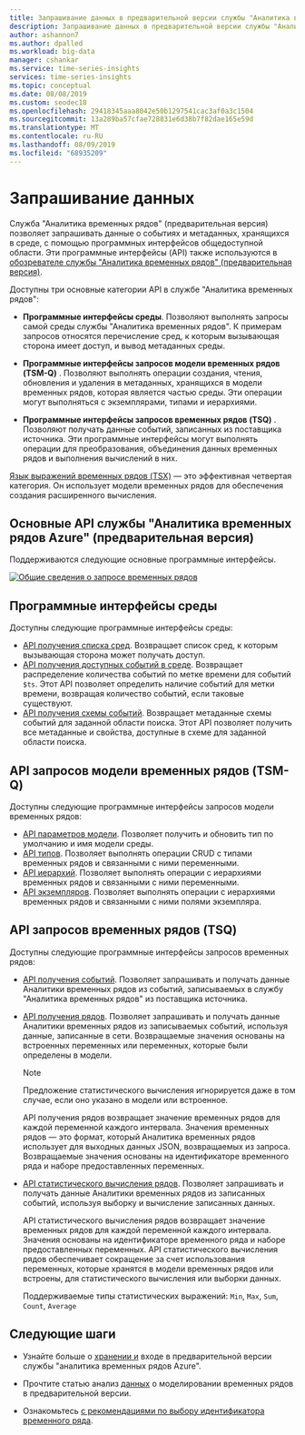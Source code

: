 ```yaml
---
title: Запрашивание данных в предварительной версии службы "Аналитика временных рядов Azure" | Документация Майкрософт
description: Запрашивание данных в предварительной версии службы "Аналитика временных рядов Azure".
author: ashannon7
ms.author: dpalled
ms.workload: big-data
manager: cshankar
ms.service: time-series-insights
services: time-series-insights
ms.topic: conceptual
ms.date: 08/08/2019
ms.custom: seodec18
ms.openlocfilehash: 29418345aaa8042e50b1297541cac3af0a3c1504
ms.sourcegitcommit: 13a289ba57cfae728831e6d38b7f82dae165e59d
ms.translationtype: MT
ms.contentlocale: ru-RU
ms.lasthandoff: 08/09/2019
ms.locfileid: "68935209"
---
```

# <a name="data-querying"></a>Запрашивание данных

Служба "Аналитика временных рядов" (предварительная версия) позволяет запрашивать данные о событиях и метаданных, хранящихся в среде, с помощью программных интерфейсов общедоступной области. Эти программные интерфейсы (API) также используются в [обозревателе службы "Аналитика временных рядов" (предварительная версия)](./time-series-insights-update-explorer.md).

Доступны три основные категории API в службе "Аналитика временных рядов":

* **Программные интерфейсы среды**. Позволяют выполнять запросы самой среды службы "Аналитика временных рядов". К примерам запросов относятся перечисление сред, к которым вызывающая сторона имеет доступ, и вывод метаданных среды.

* **Программные интерфейсы запросов модели временных рядов (TSM-Q)** . Позволяют выполнять операции создания, чтения, обновления и удаления в метаданных, хранящихся в модели временных рядов, которая является частью среды. Эти операции могут выполняться с экземплярами, типами и иерархиями.

* **Программные интерфейсы запросов временных рядов (TSQ)** . Позволяют получать данные событий, записанных из поставщика источника. Эти программные интерфейсы могут выполнять операции для преобразования, объединения данных временных рядов и выполнения вычислений в них.

[Язык выражений временных рядов (TSX)](https://docs.microsoft.com/rest/api/time-series-insights/preview-tsx) — это эффективная четвертая категория. Он использует модели временных рядов для обеспечения создания расширенного вычисления.

## <a name="azure-time-series-insights-preview-core-apis"></a>Основные API службы "Аналитика временных рядов Azure" (предварительная версия)

Поддерживаются следующие основные программные интерфейсы.

[![Общие сведения о запросе временных рядов](media/v2-update-tsq/tsq.png)](media/v2-update-tsq/tsq.png#lightbox)

## <a name="environment-apis"></a>Программные интерфейсы среды

Доступны следующие программные интерфейсы среды:

* [API получения списка сред](https://docs.microsoft.com/rest/api/time-series-insights/preview-env#get-environments-api). Возвращает список сред, к которым вызывающая сторона может получать доступ.
* [API получения доступных событий в среде](https://docs.microsoft.com/rest/api/time-series-insights/preview-env#get-environment-availability-api). Возвращает распределение количества событий по метке времени для событий `$ts`. Этот API позволяет определить наличие событий для метки времени, возвращая количество событий, если таковые существуют.
* [API получения схемы событий](https://docs.microsoft.com/rest/api/time-series-insights/preview-env#get-event-schema-api). Возвращает метаданные схемы событий для заданной области поиска. Этот API позволяет получить все метаданные и свойства, доступные в схеме для заданной области поиска.

## <a name="time-series-model-query-tsm-q-apis"></a>API запросов модели временных рядов (TSM-Q)

Доступны следующие программные интерфейсы запросов модели временных рядов:

* [API параметров модели](https://docs.microsoft.com/rest/api/time-series-insights/preview-model#model-settings-api). Позволяет получить и обновить тип по умолчанию и имя модели среды.
* [API типов](https://docs.microsoft.com/rest/api/time-series-insights/preview-model#types-api). Позволяет выполнять операции CRUD с типами временных рядов и связанными с ними переменными.
* [API иерархий](https://docs.microsoft.com/rest/api/time-series-insights/preview-model#hierarchies-api). Позволяет выполнять операции с иерархиями временных рядов и связанными с ними переменными.
* [API экземпляров](https://docs.microsoft.com/rest/api/time-series-insights/preview-model#instances-api). Позволяет выполнять операции с иерархиями временных рядов и связанными с ними полями экземпляра.

## <a name="time-series-query-tsq-apis"></a>API запросов временных рядов (TSQ)

Доступны следующие программные интерфейсы запросов временных рядов:

* [API получения событий](https://docs.microsoft.com/rest/api/time-series-insights/preview-query#get-events-api). Позволяет запрашивать и получать данные Аналитики временных рядов из событий, записываемых в службу "Аналитика временных рядов" из поставщика источника.

* [API получения рядов](https://docs.microsoft.com/rest/api/time-series-insights/preview-query#get-series-api). Позволяет запрашивать и получать данные Аналитики временных рядов из записываемых событий, используя данные, записанные в сети. Возвращаемые значения основаны на встроенных переменных или переменных, которые были определены в модели.

    >[!NOTE]
    > Предложение статистического вычисления игнорируется даже в том случае, если оно указано в модели или встроенное.

  API получения рядов возвращает значение временных рядов для каждой переменной каждого интервала. Значения временных рядов — это формат, который Аналитика временных рядов использует для выходных данных JSON, возвращаемых из запроса. Возвращаемые значения основаны на идентификаторе временного ряда и наборе предоставленных переменных.

* [API статистического вычисления рядов](https://docs.microsoft.com/rest/api/time-series-insights/preview-query#aggregate-series-api). Позволяет запрашивать и получать данные Аналитики временных рядов из записанных событий, используя выборку и вычисление записанных данных.

  API статистического вычисления рядов возвращает значение временных рядов для каждой переменной каждого интервала. Значения основаны на идентификаторе временного ряда и наборе предоставленных переменных. API статистического вычисления рядов обеспечивает сокращение за счет использования переменных, которые хранятся в модели временных рядов или встроены, для статистического вычисления или выборки данных.

  Поддерживаемые типы статистических выражений: `Min`, `Max`, `Sum`, `Count`, `Average`

## <a name="next-steps"></a>Следующие шаги

- Узнайте больше о [хранении и](./time-series-insights-update-storage-ingress.md) входе в предварительной версии службы "аналитика временных рядов Azure".

- Прочтите статью анализ [данных](./time-series-insights-update-tsm.md) о моделировании временных рядов в предварительной версии.

- Ознакомьтесь [с рекомендациями по выбору идентификатора временного ряда](./time-series-insights-update-how-to-id.md).
